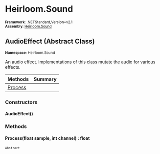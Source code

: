 # Heirloom.Sound

<small>**Framework**: .NETStandard,Version=v2.1</small>  
<small>**Assembly**: [Heirloom.Sound](../Heirloom.Sound/Heirloom.Sound.md)</small>  

## AudioEffect (Abstract Class)
<small>**Namespace**: Heirloom.Sound</sub></small>  

An audio effect. Implementations of this class mutate the audio for various effects.

| Methods                 | Summary |
|-------------------------|---------|
| [Process](#PRO9CD8B3AF) |         |

### Constructors

#### AudioEffect()

### Methods

#### <a name="PRO1C94C308"></a>Process(float sample, int channel) : float
<small>`Abstract`</small>


